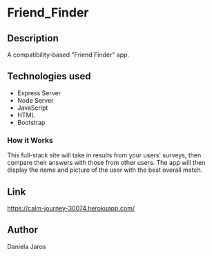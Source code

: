 # Friend_Finder

## Description
 A compatibility-based "Friend Finder" app. 

## Technologies used
* Express Server
* Node Server
* JavaScript
* HTML
* Bootstrap

### How it Works
This full-stack site will take in results from your users' surveys, then compare their answers with those from other users. The app will then display the name and picture of the user with the best overall match.

## Link
https://calm-journey-30074.herokuapp.com/

## Author
Daniela Jaros